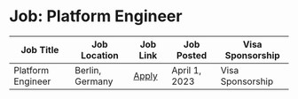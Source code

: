 # Job: Platform Engineer

| Job Title | Job Location | Job Link | Job Posted | Visa Sponsorship |
| --- | --- | --- | --- | --- |
| Platform Engineer | Berlin, Germany | [Apply](https://www.adjust.com/company/careers/jobs/apply/?jobid=6427476002) | April 1, 2023 | Visa Sponsorship |
